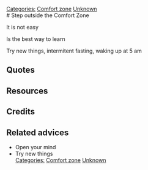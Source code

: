 [Categories:](../Categories/index.md) [Comfort zone](../Categories/Comfort%20zone.md) [Unknown](../Categories/Unknown.md)<br># Step outside the Comfort Zone

It is not easy

Is the best way to learn

Try new things, intermitent fasting, waking up at 5 am


## Quotes

## Resources

## Credits

## Related advices

- Open your mind
- Try new things
<br>[Categories:](../Categories/index.md) [Comfort zone](../Categories/Comfort%20zone.md) [Unknown](../Categories/Unknown.md)